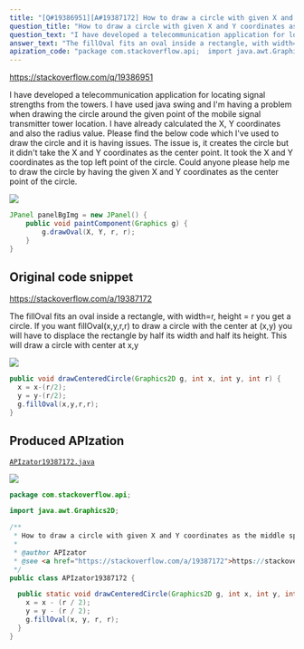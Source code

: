```yaml
---
title: "[Q#19386951][A#19387172] How to draw a circle with given X and Y coordinates as the middle spot of the circle?"
question_title: "How to draw a circle with given X and Y coordinates as the middle spot of the circle?"
question_text: "I have developed a telecommunication application for locating signal strengths from the towers. I have used java swing and I'm having a problem when drawing the circle around the given point of the mobile signal transmitter tower location. I have already calculated the X, Y coordinates and also the radius value. Please find the below code which I've used to draw the circle and it is having issues. The issue is, it creates the circle but it didn't take the X and Y coordinates as the center point. It took the X and Y coordinates as the top left point of the circle. Could anyone please help me to draw the circle by having the given X and Y coordinates as the center point of the circle."
answer_text: "The fillOval fits an oval inside a rectangle, with width=r, height = r you get a circle. If you want fillOval(x,y,r,r) to draw a circle with the center at (x,y) you will have to displace the rectangle by half its width and half its height. This will draw a circle with center at x,y"
apization_code: "package com.stackoverflow.api;  import java.awt.Graphics2D;  /**  * How to draw a circle with given X and Y coordinates as the middle spot of the circle?  *  * @author APIzator  * @see <a href=\"https://stackoverflow.com/a/19387172\">https://stackoverflow.com/a/19387172</a>  */ public class APIzator19387172 {    public static void drawCenteredCircle(Graphics2D g, int x, int y, int r) {     x = x - (r / 2);     y = y - (r / 2);     g.fillOval(x, y, r, r);   } }"
---
```


https://stackoverflow.com/q/19386951

I have developed a telecommunication application for locating signal strengths from the towers. I have used java swing and I&#x27;m having a problem when drawing the circle around the given point of the mobile signal transmitter tower location. I have already calculated the X, Y coordinates and also the radius value.
Please find the below code which I&#x27;ve used to draw the circle and it is having issues.
The issue is, it creates the circle but it didn&#x27;t take the X and Y coordinates as the center point. It took the X and Y coordinates as the top left point of the circle.
Could anyone please help me to draw the circle by having the given X and Y coordinates as the center point of the circle.


<div class="code-logo"><img src="/stackoverflow.png" /></div>

```java
JPanel panelBgImg = new JPanel() {
    public void paintComponent(Graphics g) {
        g.drawOval(X, Y, r, r);
    }
}
```


## Original code snippet

https://stackoverflow.com/a/19387172

The fillOval fits an oval inside a rectangle, with width=r, height = r you get a circle.
If you want fillOval(x,y,r,r) to draw a circle with the center at (x,y) you will have to displace the rectangle by half its width and half its height.
This will draw a circle with center at x,y

<div class="code-logo"><img src="/stackoverflow.png" /></div>

```java
public void drawCenteredCircle(Graphics2D g, int x, int y, int r) {
  x = x-(r/2);
  y = y-(r/2);
  g.fillOval(x,y,r,r);
}
```

## Produced APIzation

[`APIzator19387172.java`](https://github.com/pasqualesalza/apization-temp/raw/main/data/search/APIzator19387172.java)

<div class="code-logo"><img src="/apizator.png" /></div>

```java
package com.stackoverflow.api;

import java.awt.Graphics2D;

/**
 * How to draw a circle with given X and Y coordinates as the middle spot of the circle?
 *
 * @author APIzator
 * @see <a href="https://stackoverflow.com/a/19387172">https://stackoverflow.com/a/19387172</a>
 */
public class APIzator19387172 {

  public static void drawCenteredCircle(Graphics2D g, int x, int y, int r) {
    x = x - (r / 2);
    y = y - (r / 2);
    g.fillOval(x, y, r, r);
  }
}

```